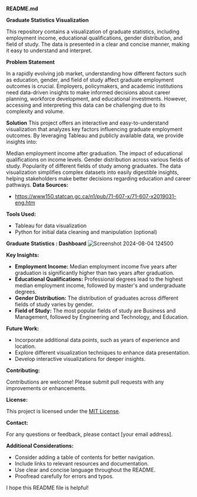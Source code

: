 
**README.md**

**Graduate Statistics Visualization**

This repository contains a visualization of graduate statistics, including employment income, educational qualifications, gender distribution, and field of study. The data is presented in a clear and concise manner, making it easy to understand and interpret.

**Problem Statement**

In a rapidly evolving job market, understanding how different factors such as education, gender, and field of study affect graduate employment outcomes is crucial. Employers, policymakers, and academic institutions need data-driven insights to make informed decisions about career planning, workforce development, and educational investments. However, accessing and interpreting this data can be challenging due to its complexity and volume.

**Solution**
This project offers an interactive and easy-to-understand visualization that analyzes key factors influencing graduate employment outcomes. By leveraging Tableau and publicly available data, we provide insights into:

Median employment income after graduation.
The impact of educational qualifications on income levels.
Gender distribution across various fields of study.
Popularity of different fields of study among graduates.
The data visualization simplifies complex datasets into easily digestible insights, helping stakeholders make better decisions regarding education and career pathways.
**Data Sources:**

* https://www150.statcan.gc.ca/n1/pub/71-607-x/71-607-x2019031-eng.htm

**Tools Used:**

* Tableau for data visualization
* Python for initial data cleaning and manipulation (optional)

**Graduate Statistics : Dashboard**
![Screenshot 2024-08-04 124500](https://github.com/user-attachments/assets/d0246575-d267-4eb9-95f6-5277b5e286c1)

**Key Insights:**

* **Employment Income:** Median employment income five years after graduation is significantly higher than two years after graduation.
* **Educational Qualifications:** Professional degrees lead to the highest median employment income, followed by master's and undergraduate degrees.
* **Gender Distribution:** The distribution of graduates across different fields of study varies by gender.
* **Field of Study:** The most popular fields of study are Business and Management, followed by Engineering and Technology, and Education.

**Future Work:**

* Incorporate additional data points, such as years of experience and location.
* Explore different visualization techniques to enhance data presentation.
* Develop interactive visualizations for deeper insights.

**Contributing:**

Contributions are welcome! Please submit pull requests with any improvements or enhancements.

**License:**

This project is licensed under the [MIT License](https://opensource.org/license/mit).

**Contact:**

For any questions or feedback, please contact [your email address].

**Additional Considerations:**

* Consider adding a table of contents for better navigation.
* Include links to relevant resources and documentation.
* Use clear and concise language throughout the README.
* Proofread carefully for errors and typos.

I hope this README file is helpful!
